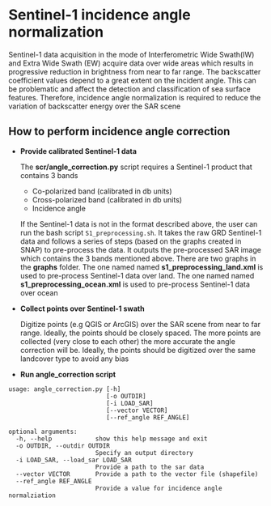 # Sentinel-1 incidence angle normalization

Sentinel-1 data acquisition in the mode of Interferometric Wide Swath(IW) and Extra Wide Swath (EW) acquire data over wide areas which results in progressive reduction in brightness from near to far range. The backscatter coefficient values depend to a great extent on the incident angle. This can be problematic and affect the detection and classification of sea surface features. Therefore, incidence angle normalization is required to reduce the variation of backscatter energy over the SAR scene

## How to perform incidence angle correction
- **Provide calibrated Sentinel-1 data**

  The **scr/angle_correction.py** script requires a Sentinel-1 product that contains 3 bands
  - Co-polarized band (calibrated in db units)
  - Cross-polarized band (calibrated in db units)
  - Incidence angle

  If the Sentinel-1 data is not in the format described above, the user can run the bash script `S1_preprocessing.sh`. It takes the raw GRD Sentinel-1 data and follows a series of steps (based on the graphs created in SNAP) to pre-process the data. It outputs the pre-processed SAR image which contains the 3 bands mentioned above. There are two graphs in the **graphs** folder. The one named named **s1_preprocessing_land.xml** is used to pre-process Sentinel-1 data over land. The one named named **s1_preprocessing_ocean.xml** is used to pre-process Sentinel-1 data over ocean
  
- **Collect points over Sentinel-1 swath**

  Digitize points (e.g QGIS or ArcGIS) over the SAR scene from near to far range. Ideally, the points should be closely spaced. The more points are collected (very close to each other) the more accurate the angle correction will be. Ideally, the points should be digitized over the same landcover type to avoid any bias

- **Run angle_correction script**

```
usage: angle_correction.py [-h] 
                           [-o OUTDIR] 
                           [-i LOAD_SAR] 
                           [--vector VECTOR] 
                           [--ref_angle REF_ANGLE]

optional arguments:
  -h, --help            show this help message and exit
  -o OUTDIR, --outdir OUTDIR
                        Specify an output directory
  -i LOAD_SAR, --load_sar LOAD_SAR
                        Provide a path to the sar data
  --vector VECTOR       Provide a path to the vector file (shapefile)
  --ref_angle REF_ANGLE
                        Provide a value for incidence angle normalziation
```
